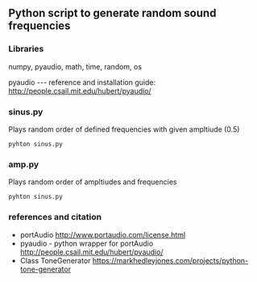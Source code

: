 ## Python script to generate random sound frequencies ##

### Libraries ###

numpy, pyaudio, math, time, random, os

pyaudio --- reference and installation guide:
http://people.csail.mit.edu/hubert/pyaudio/

### sinus.py  ###
Plays random order of defined frequencies with given ampltiude (0.5)

`pyhton sinus.py`

### amp.py  ###
Plays random order of ampltiudes and frequencies

`pyhton sinus.py`

### references and citation ###
* portAudio
http://www.portaudio.com/license.html
* pyaudio - python wrapper for portAudio
http://people.csail.mit.edu/hubert/pyaudio/
* Class ToneGenerator
https://markhedleyjones.com/projects/python-tone-generator
